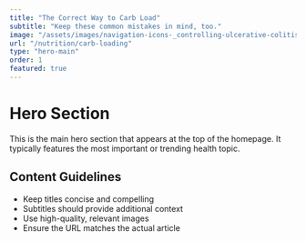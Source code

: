 ```yaml
---
title: "The Correct Way to Carb Load"
subtitle: "Keep these common mistakes in mind, too."
image: "/assets/images/navigation-icons-_controlling-ulcerative-colitis-236x236_360.png"
url: "/nutrition/carb-loading"
type: "hero-main"
order: 1
featured: true
---
```


# Hero Section

This is the main hero section that appears at the top of the homepage. It typically features the most important or trending health topic.

## Content Guidelines

- Keep titles concise and compelling
- Subtitles should provide additional context
- Use high-quality, relevant images
- Ensure the URL matches the actual article 